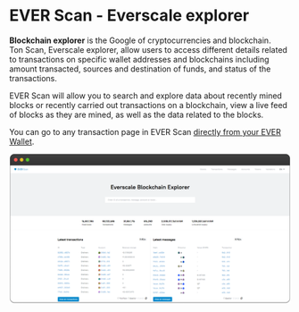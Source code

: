# EVER Scan - Everscale explorer

**Blockchain explorer** is the Google of cryptocurrencies and blockchain. \
Ton Scan, Everscale explorer, allow users to access different details related to transactions on specific wallet addresses and blockchains including amount transacted, sources and destination of funds, and status of the transactions.

EVER Scan will allow you to search and explore data about recently mined blocks or recently carried out transactions on a blockchain, view a live feed of blocks as they are mined, as well as the data related to the blocks.

You can go to any transaction page in EVER Scan [directly from your EVER Wallet](../manage-assets/transactions.md#transaction-information).

![](<../.gitbook/assets/image (23).png>)

